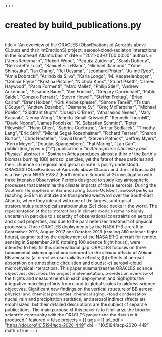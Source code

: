 +++
#
# created by build_publications.py
#
title = "An overview of the ORACLES (ObseRvations of Aerosols above CLouds and their intEractionS) project: aerosol-cloud-radiation interactions in the Southeast Atlantic basin"
date = "2021-03-01T00:00:00"
authors = ["Jens Redemann", "Robert Wood", "Paquita Zuidema", "Sarah Doherty", "Bernadette Luna", "Samuel E. LeBlanc", "Michael Diamond", "Yohei Shinozuka", "Ian Chang", "Rei Ueyama", "Leonhard Pfister", "Ju-me Ryoo", "Amie Dobracki", "Arlindo da Silva", "Karla Longo", "M. Kacenelenbogen", "Connor Flynn", "Kristina Pistone", "Nichola Knox", "Stuart Piketh", "James Haywood", "Paola Formenti", "Marc Mallet", "Philip Stier", "Andrew Ackerman", "Susanne Bauer", "Ann Fridlind", "Gregory Carmichael", "Pablo Saide", "Gonzalo Ferrada", "Steven Howell", "Steffen Freitag", "Brian Cairns", "Brent Holben", "Kirk Knobelspiesse", "Simone Tanelli", "Tristan L'Ecuyer", "Andrew Dzambo", "Ousmane Sy", "Greg McFarquhar", "Michael Poellot", "Siddhant Gupta", "Joseph O'Brien", "Athanasios Nenes", "Mary Kacarab", "Jenny Wong", "Jennifer Small-Griswold", "Kenneth Thornhill", "David Noone", "James Podolske", "K. Sebastian Schmidt", "Peter Pilewskie", "Hong Chen", "Sabrina Cochrane", "Arthur Sedlacek", "Timothy Lang", "Eric Stith", "Michal Segal-Rozenhaimer", "Richard Ferrare", "Sharon Burton", "Chris Hostetler", "David Diner", "Steven Platnick", "Jeffrey Myers", "Kerry Meyer", "Douglas Spangenberg", "Hal Maring", "Lan Gao"]
publication_types = ["2"]
publication = "in *Atmospheric Chemistry and Physics*"
abstract = "Southern Africa produces almost a third of the Earth's biomass burning (BB) aerosol particles, yet the fate of these particles and their influence on regional and global climate is poorly understood. ORACLES (ObseRvations of Aerosols above CLouds and their intEractionS) is a five-year NASA EVS-2 (Earth Venture Suborbital-2) investigation with three Intensive Observation Periods designed to study key atmospheric processes that determine the climate impacts of these aerosols. During the Southern Hemisphere winter and spring (June-October), aerosol particles reaching 3–5 km in altitude are transported westward over the South-East Atlantic, where they interact with one of the largest subtropical stratocumulus subtropical stratocumulus (Sc) cloud decks in the world. The representation of these interactions in climate models remains highly uncertain in part due to a scarcity of observational constraints on aerosol and cloud properties, and due to the parameterized treatment of physical processes. Three ORACLES deployments by the NASA P-3 aircraft in September 2016, August 2017 and October 2018 (totaling 350 science flight hours), augmented by the deployment of the NASA ER-2 aircraft for remote sensing in September 2016 (totaling 100 science flight hours), were intended to help fill this observational gap. ORACLES focuses on three fundamental science questions centered on the climate effects of African BB aerosols: (a) direct aerosol radiative effects; (b) effects of aerosol absorption on atmospheric circulation and clouds; (c) aerosol-cloud microphysical interactions. This paper summarizes the ORACLES science objectives, describes the project implementation, provides an overview of the flights and measurements in each deployment, and highlights the integrative modeling efforts from cloud to global scales to address science objectives. Significant new findings on the vertical structure of BB aerosol physical and chemical properties, chemical aging, cloud condensation nuclei, rain and precipitation statistics, and aerosol indirect effects are emphasized, but their detailed descriptions are the subject of separate publications. The main purpose of this paper is to familiarize the broader scientific community with the ORACLES project and the data set it produced."
featured = false
projects = []
tags = []
url_pdf = "https://doi.org/10.5194/acp-2020-449"
doi = "10.5194/acp-2020-449"
math = true
+++
